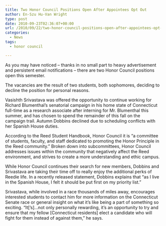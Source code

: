 ```yaml
---
title: Two Honor Council Positions Open After Appointees Opt Out
author: En-Szu Hu-Van Wright
type: post
date: 2010-09-23T02:36:07+00:00
url: /2010/09/22/two-honor-council-positions-open-after-appointees-opt-out/
categories:
  - News
tags:
  - honor council

---
```

As you may have noticed – thanks in no small part to heavy advertisement and persistent email notifications – there are two Honor Council positions open this semester.

The vacancies are the result of two students, both sophomores, deciding to decline the position for personal reasons.

Vasishth Srivastava was offered the opportunity to continue working for Richard Blumenthal’s senatorial campaign in his home state of Connecticut full-time as a research associate after interning for Mr. Blumenthal this summer, and has chosen to spend the remainder of this fall on the campaign trail. Autumn Dobbins declined due to scheduling conflicts with her Spanish House duties.

According to the Reed Student Handbook, Honor Council it is “a committee of students, faculty, and staff dedicated to promoting the Honor Principle in the Reed community.” Broken down into subcommittees, Honor Council addresses issues within the community that negatively affect the Reed environment, and strives to create a more understanding and ethic campus.

While Honor Council continues their search for new members, Dobbins and Srivastava are taking their time off to really enjoy the additional perks of Reedie life. In a recently released statement, Dobbins explains that “as I live in the Spanish House, I felt it should be put first on my priority list.”

Srivastava, while involved in a race thousands of miles away, encourages interested students to contact him for more information on the Connecticut Senate race or general insight on what it’s like being a part of something so exciting. “It[’s]…not only personally rewarding, it’s an opportunity to try and ensure that my fellow [Connecticut residents] elect a candidate who will fight for them instead of against them,” he says.